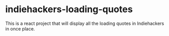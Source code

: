 # indiehackers-loading-quotes
This is a react project that will display all the loading quotes in Indiehackers in once place.
